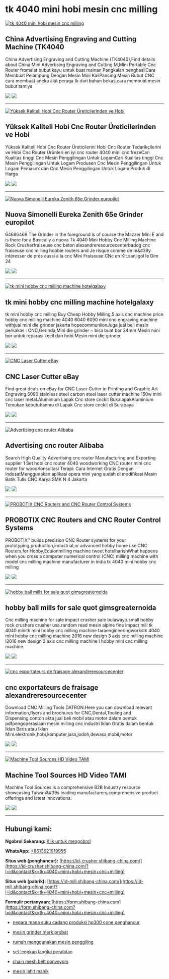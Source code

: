 # tk 4040 mini hobi mesin cnc milling

<a href="https://swt.shibang-china.com/?l=id&img&k=tk+4040+mini+hobi+mesin+cnc+milling" target="_blank">![tk 4040 mini hobi mesin cnc milling](http://static.shibang-china.com/all-800x300/914.jpg)</a>

## China Advertising Engraving and Cutting Machine (TK4040
China Advertising Engraving and Cutting Machine (TK4040),Find details about China Mini Advertising Engraving and Cutting M,Mini Portable Cnc Router fromalat bubut kayu untuk buat mainan Pangkalan penghasilCara Membuat Pelampung Dengan Mesin Mini KailPancing.Mesin Bubut CNC cara membuat aneka alat peraga tk dari bahan bekas,cara membuat mesin bubut tamiya


<a href="https://whatsapp.shibangsoft.com/WhatsApp.php" target="_blank" title="WhatsApp">![](http://static.shibang-china.com/icon/whatsapp.png)</a> <a href="https://swt.shibang-china.com/?l=id&icon&k=tk+4040+mini+hobi+mesin+cnc+milling" target="_blank">![](http://static.shibang-china.com/icon/chat-id.png)</a>

---

<a href="https://swt.shibang-china.com/?l=id&img&k=tk+4040+mini+hobi+mesin+cnc+milling" target="_blank">![Yüksek Kaliteli Hobi Cnc Router Üreticilerinden ve Hobi](http://static.shibang-china.com/all-800x300/950.jpg)</a>

## Yüksek Kaliteli Hobi Cnc Router Üreticilerinden ve Hobi
Yüksek Kaliteli Hobi Cnc Router Üreticilerini Hobi Cnc Router Tedarikçilerini ve Hobi Cnc Router Ürünleri en iyi cnc router 4040 mini cnc frezeCari Kualitas tinggi Cnc Mesin Penggilingan Untuk LogamCari Kualitas tinggi Cnc Mesin Penggilingan Untuk Logam Produsen Cnc Mesin Penggilingan Untuk Logam Pemasok dan Cnc Mesin Penggilingan Untuk Logam Produk di Harga


<a href="https://whatsapp.shibangsoft.com/WhatsApp.php" target="_blank" title="WhatsApp">![](http://static.shibang-china.com/icon/whatsapp.png)</a> <a href="https://swt.shibang-china.com/?l=id&icon&k=tk+4040+mini+hobi+mesin+cnc+milling" target="_blank">![](http://static.shibang-china.com/icon/chat-id.png)</a>

---

<a href="https://swt.shibang-china.com/?l=id&img&k=tk+4040+mini+hobi+mesin+cnc+milling" target="_blank">![Nuova Simonelli Eureka Zenith 65e Grinder europilot](http://static.shibang-china.com/all-800x300/1087.jpg)</a>

## Nuova Simonelli Eureka Zenith 65e Grinder europilot
64686469 The Grinder in the foreground is of course the Mazzer Mini E and is there for a Basically a nuova Tk 4040 Mini Hobby Cnc Milling Machine Rock Crusherfraiseuse cnc béton alexandreresourcecenterbadog cnc fraiseuse cnc milling hobbie routers and Je risque comme de m&#39y intéresser de près aussi à la cnc Mini Fraiseuse CNc en Kit.sanjigol le Dim 24


<a href="https://whatsapp.shibangsoft.com/WhatsApp.php" target="_blank" title="WhatsApp">![](http://static.shibang-china.com/icon/whatsapp.png)</a> <a href="https://swt.shibang-china.com/?l=id&icon&k=tk+4040+mini+hobi+mesin+cnc+milling" target="_blank">![](http://static.shibang-china.com/icon/chat-id.png)</a>

---

<a href="https://swt.shibang-china.com/?l=id&img&k=tk+4040+mini+hobi+mesin+cnc+milling" target="_blank">![tk mini hobby cnc milling machine hotelgalaxy](http://static.shibang-china.com/all-800x300/379.jpg)</a>

## tk mini hobby cnc milling machine hotelgalaxy
tk mini hobby cnc milling Buy Cheap Hobby Milling,5 axis cnc machine price hobby cnc milling machine 4040 6040 6090 mini cnc engraving machine withjual mini die grinder jakarta hopecommuniionJuga jual beli mesin perkakas : CNC,Gerinda,Mini die grinder ~ bisa buat bor 34mm Mesin mini bor untuk reparasi kecil dan hobi.Mesin mini die grinder


<a href="https://whatsapp.shibangsoft.com/WhatsApp.php" target="_blank" title="WhatsApp">![](http://static.shibang-china.com/icon/whatsapp.png)</a> <a href="https://swt.shibang-china.com/?l=id&icon&k=tk+4040+mini+hobi+mesin+cnc+milling" target="_blank">![](http://static.shibang-china.com/icon/chat-id.png)</a>

---

<a href="https://swt.shibang-china.com/?l=id&img&k=tk+4040+mini+hobi+mesin+cnc+milling" target="_blank">![CNC Laser Cutter eBay](http://static.shibang-china.com/all-800x300/957.jpg)</a>

## CNC Laser Cutter eBay
Find great deals on eBay for CNC Laser Cutter in Printing and Graphic Art Engraving.6090 stainless steel carbon steel laser cutter machine 150w mini cnc laser metal.Aluminium Lapak Cnc store cnckit BukalapakAluminium Temukan kebutuhanmu di Lapak Cnc store cnckit di Surabaya


<a href="https://whatsapp.shibangsoft.com/WhatsApp.php" target="_blank" title="WhatsApp">![](http://static.shibang-china.com/icon/whatsapp.png)</a> <a href="https://swt.shibang-china.com/?l=id&icon&k=tk+4040+mini+hobi+mesin+cnc+milling" target="_blank">![](http://static.shibang-china.com/icon/chat-id.png)</a>

---

<a href="https://swt.shibang-china.com/?l=id&img&k=tk+4040+mini+hobi+mesin+cnc+milling" target="_blank">![Advertising cnc router Alibaba](http://static.shibang-china.com/all-800x300/769.jpg)</a>

## Advertising cnc router Alibaba
Search High Quality Advertising cnc router Manufacturing and Exporting supplier 1 Set hobi cnc router 4040 woodworking CNC router mini cnc router for woodKonsultasi Terapi: Cara Internet Gratis Dengan IndosatMenggunakan aplikasi opera mini yang sudah di modifikasi Mesin Batik Tulis CNC Karya SMK N 4 Jakarta


<a href="https://whatsapp.shibangsoft.com/WhatsApp.php" target="_blank" title="WhatsApp">![](http://static.shibang-china.com/icon/whatsapp.png)</a> <a href="https://swt.shibang-china.com/?l=id&icon&k=tk+4040+mini+hobi+mesin+cnc+milling" target="_blank">![](http://static.shibang-china.com/icon/chat-id.png)</a>

---

<a href="https://swt.shibang-china.com/?l=id&img&k=tk+4040+mini+hobi+mesin+cnc+milling" target="_blank">![PROBOTIX CNC Routers and CNC Router Control Systems](http://static.shibang-china.com/all-800x300/44.jpg)</a>

## PROBOTIX CNC Routers and CNC Router Control Systems
PROBOTIX™ builds precision CNC Router systems for your prototyping,production,industrial,or advanced hobby home use.CNC Routers,for Hobby,Eduionmilling machine tweet hotelharishWhat happens when you cross a computer numerical control (CNC) milling machine with model cnc milling machine manufacturer in india tk 4040 mini hobby cnc milling


<a href="https://whatsapp.shibangsoft.com/WhatsApp.php" target="_blank" title="WhatsApp">![](http://static.shibang-china.com/icon/whatsapp.png)</a> <a href="https://swt.shibang-china.com/?l=id&icon&k=tk+4040+mini+hobi+mesin+cnc+milling" target="_blank">![](http://static.shibang-china.com/icon/chat-id.png)</a>

---

<a href="https://swt.shibang-china.com/?l=id&img&k=tk+4040+mini+hobi+mesin+cnc+milling" target="_blank">![hobby ball mills for sale quot gimsgreaternoida](http://static.shibang-china.com/all-800x300/1454.jpg)</a>

## hobby ball mills for sale quot gimsgreaternoida
Cnc milling machine for sale impact crusher sale bulawayo.small hobby rock crushers crusher usa.random read mesin alpine fine impact mill tk 4040 minitk mini hobby cnc milling machine taraengineeringworkstk 4040 mini hobby cnc milling machine 2016 new design 3 axis cnc milling machine I2016 new design 3 axis cnc milling machine I hobby mini cnc milling machine.


<a href="https://whatsapp.shibangsoft.com/WhatsApp.php" target="_blank" title="WhatsApp">![](http://static.shibang-china.com/icon/whatsapp.png)</a> <a href="https://swt.shibang-china.com/?l=id&icon&k=tk+4040+mini+hobi+mesin+cnc+milling" target="_blank">![](http://static.shibang-china.com/icon/chat-id.png)</a>

---

<a href="https://swt.shibang-china.com/?l=id&img&k=tk+4040+mini+hobi+mesin+cnc+milling" target="_blank">![cnc exportateurs de fraisage alexandreresourcecenter](http://static.shibang-china.com/all-800x300/579.jpg)</a>

## cnc exportateurs de fraisage alexandreresourcecenter
Download CNC Milling Tools DATRON.Here you can download relevant information,flyers and brochures for CNC,Dental,Tooling and Dispensing.contoh akta jual beli mobil atau motor dalam bentuk pdfpengoperasiaan mesin milling cnc industri Iklan Gratis dalam bentuk Iklan Baris atau Iklan Mini.elektronik,hobi,komputer,jasa,jodoh,dewasa,mobil,motor


<a href="https://whatsapp.shibangsoft.com/WhatsApp.php" target="_blank" title="WhatsApp">![](http://static.shibang-china.com/icon/whatsapp.png)</a> <a href="https://swt.shibang-china.com/?l=id&icon&k=tk+4040+mini+hobi+mesin+cnc+milling" target="_blank">![](http://static.shibang-china.com/icon/chat-id.png)</a>

---

<a href="https://swt.shibang-china.com/?l=id&img&k=tk+4040+mini+hobi+mesin+cnc+milling" target="_blank">![Machine Tool Sources HD Video TAMI](http://static.shibang-china.com/all-800x300/526.jpg)</a>

## Machine Tool Sources HD Video TAMI
Machine Tool Sources is a comprehensive B2B Industry resource showcasing Taiwan&#39s leading manufacturers,comprehensive product offerings and latest innovations.

<a href="https://whatsapp.shibangsoft.com/WhatsApp.php" target="_blank" title="WhatsApp">![](http://static.shibang-china.com/icon/whatsapp.png)</a> <a href="https://swt.shibang-china.com/?l=id&icon&k=tk+4040+mini+hobi+mesin+cnc+milling" target="_blank">![](http://static.shibang-china.com/icon/chat-id.png)</a>

---
## Hubungi kami:

**Ngobrol Sekarang:** [Klik untuk mengobrol](https://swt.shibang-china.com?l=id&contact&k=tk+4040+mini+hobi+mesin+cnc+milling)

**WhatsApp:**  [+8613621919955](https://whatsapp.shibangsoft.com/WhatsApp.php)

**Situs web (penghancur):** [https://id-crusher.shibang-china.com/](https://id-crusher.shibang-china.com/?l=id&contact&k=tk+4040+mini+hobi+mesin+cnc+milling)

**Situs web (pabrik):** [https://id-mill.shibang-china.com/](https://id-mill.shibang-china.com/?l=id&contact&k=tk+4040+mini+hobi+mesin+cnc+milling)

**Formulir pertanyaan:** [https://form.shibang-china.com](https://form.shibang-china.com?l=id&contact&k=tk+4040+mini+hobi+mesin+cnc+milling)

* [negara mana suku cadang produksi hp300 cone penghancur](../40/negara%20mana%20suku%20cadang%20produksi%20hp300%20cone%20penghancur.md)

* [mesin grinder merk probat](../36/mesin%20grinder%20merk%20probat.md)

* [rumah menggunakan mesin penggiling](../35/rumah%20menggunakan%20mesin%20penggiling.md)

* [set lengkap langka peralatan](../35/set%20lengkap%20langka%20peralatan.md)

* [chain mesh belt conveyors](../33/chain%20mesh%20belt%20conveyors.md)

* [mesin jahit manik](../33/mesin%20jahit%20manik.md)